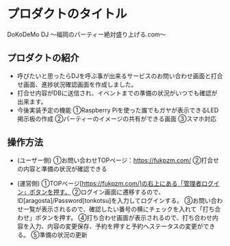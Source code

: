 # プロダクトのタイトル
DoKoDeMo DJ
〜福岡のパーティー絶対盛り上げる.com〜
## プロダクトの紹介

- 呼びたいと思ったらDJを呼ぶ事が出来るサービスのお問い合わせ画面と打合せ画面、進捗状況確認画面を作成しました。
- 打合せ内容がDBに送信され、イベントまでの準備の状況がいつでも確認が出来ます。
- 今後実装予定の機能
  ①Raspberry Piを使った誰でもガヤが表示できるLED掲示板の作成
  ②パーティーのイメージの共有ができる画面
  ③スマホ対応

## 操作方法
- (ユーザー側)
   ①お問い合わせTOPページ：https://fukpzm.com/
   ②打合せの内容と準備の状況が確認できる

- (運営側)
  ①TOPページ[https://fukpzm.com/]の右上にある「管理者ログイン」ボタンを押す。
  ②ログイン画面に遷移するので、ID[aragosta]/Password[tonkotsu]を入力してログインする。
  ③お問い合わせ一覧が表示されるので、確認したい番号の横にチェックを入れて「打ち合わせ」ボタンを押す。
  ④打ち合わせ画面が表示されるので、打ち合わせ内容を入力、内容の変更保存、予約を押すと予約へステータスの変更ができる。
  ⑤準備の状況の更新
